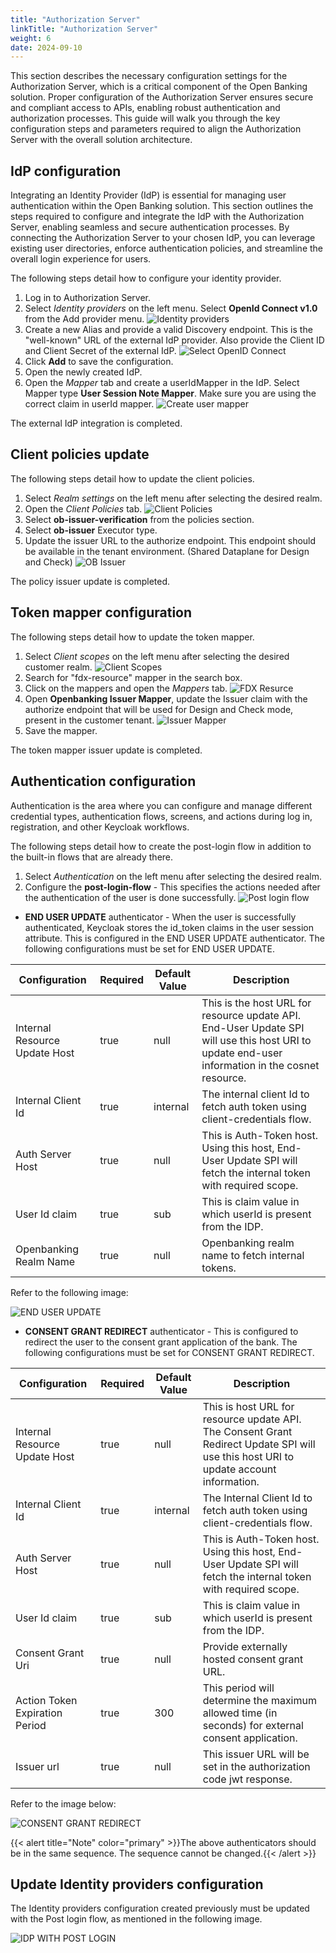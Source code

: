 ```yaml
---
title: "Authorization Server"
linkTitle: "Authorization Server"
weight: 6
date: 2024-09-10
---
```


This section describes the necessary configuration settings for the Authorization Server, which is a critical component of the Open Banking solution. Proper configuration of the Authorization Server ensures secure and compliant access to APIs, enabling robust authentication and authorization processes. This guide will walk you through the key configuration steps and parameters required to align the Authorization Server with the overall solution architecture.

## IdP configuration

Integrating an Identity Provider (IdP) is essential for managing user authentication within the Open Banking solution. This section outlines the steps required to configure and integrate the IdP with the Authorization Server, enabling seamless and secure authentication processes. By connecting the Authorization Server to your chosen IdP, you can leverage existing user directories, enforce authentication policies, and streamline the overall login experience for users.

The following steps detail how to configure your identity provider.

1. Log in to Authorization Server.
2. Select *Identity providers* on the left menu. Select **OpenId Connect v1.0** from the Add provider menu.
   ![Identity providers](/Images/AS-IdPs.png)
3. Create a new Alias and provide a valid Discovery endpoint. This is the "well-known" URL of the external IdP provider. Also provide the Client ID and Client Secret of the external IdP.
   ![Select OpenID Connect](/Images/AS-Configure-IdP.png)
4. Click **Add** to save the configuration.
5. Open the newly created IdP.
6. Open the *Mapper* tab and create a userIdMapper in the IdP. Select Mapper type **User Session Note Mapper**. Make sure you are using the correct claim in userId mapper.
   ![Create user mapper](/Images/AS-IdP-User-Mapper.png)

The external IdP integration is completed.

## Client policies update

The following steps detail how to update the client policies.

1. Select *Realm settings*  on the left menu after selecting the desired realm.
2. Open the *Client Policies* tab.
   ![Client Policies](/Images/client-policies.png)
3. Select **ob-issuer-verification** from the policies section.
4. Select **ob-issuer** Executor type.
5. Update the issuer URL to the authorize endpoint. This endpoint should be available in the tenant environment. (Shared Dataplane for Design and Check)
   ![OB Issuer](/Images/ob-issuer.png)

The policy issuer update is completed.

## Token mapper configuration

The following steps detail how to update the token mapper.

1. Select *Client scopes* on the left menu after selecting the desired customer realm.
![Client Scopes](/Images/client-scopes.png)
2. Search for "fdx-resource" mapper in the search box.
3. Click on the mappers and open the *Mappers* tab.
![FDX Resurce ](/Images/fdx-resource.png)
4. Open **Openbanking Issuer Mapper**, update the Issuer claim with the authorize endpoint that will be used for Design and Check mode, present in the customer tenant.
![Issuer Mapper ](/Images/mapper.png)
5. Save the mapper.

The token mapper issuer update is completed.

## Authentication configuration

Authentication is the area where you can configure and manage different credential types, authentication flows, screens, and actions during log in, registration, and other Keycloak workflows. 

The following steps detail how to create the post-login flow in addition to the built-in flows that are already there.

1. Select *Authentication* on the left menu after selecting the desired realm.
2. Configure the **post-login-flow** - This specifies the actions needed after the authentication of the user is done successfully.
   ![Post login flow](/Images/post-login-flow.png)

* **END USER UPDATE** authenticator - When the user is successfully authenticated, Keycloak stores the id_token claims in the user session attribute. This is configured in the END USER UPDATE authenticator. The following configurations must be set for END USER UPDATE.

| Configuration                 | Required | Default Value | Description                                                                                                                                    |
| ------------------------------|----------|---------------|------------------------------------------------------------------------------------------------------------------------------------------------|
| Internal Resource Update Host | true     | null          | This is the host URL for resource update API. End-User Update SPI will use this host URI to update end-user information in the cosnet resource. |
| Internal Client Id            | true     | internal      | The internal client Id to fetch auth token using client-credentials flow.                                                       |
| Auth Server Host              | true     | null          | This is Auth-Token host. Using this host, End-User Update SPI will fetch the internal token with required scope.                              |
| User Id claim                 | true     | sub           | This is claim value in which userId is present from the IDP.                                                                                   |
| Openbanking Realm Name        | true     | null          | Openbanking realm name to fetch internal tokens.                                                                                                |

Refer to the following image:

![END USER UPDATE](/Images/end-user-update.png)

* **CONSENT GRANT REDIRECT** authenticator - This is configured to redirect the user to the consent grant application of the bank. The following configurations must be set for CONSENT GRANT REDIRECT.

| Configuration                  | Required | Default Value | Description                                                                                                                            |
|--------------------------------|----------|---------------|----------------------------------------------------------------------------------------------------------------------------------------|
| Internal Resource Update Host  | true     | null          | This is host URL for resource update API. The Consent Grant Redirect Update SPI will use this host URI to update account information.   |
| Internal Client Id             | true     | internal      | The Internal Client Id to fetch auth token using client-credentials flow.                                                                 |
| Auth Server Host               | true     | null          | This is Auth-Token host. Using this host, End-User Update SPI will fetch the internal token with required scope.                       |
| User Id claim                  | true     | sub           | This is claim value in which userId is present from the IDP.                                                                           |
| Consent Grant Uri              | true     | null          | Provide externally hosted consent grant URL.                                                                                            |
| Action Token Expiration Period | true     | 300           | This period will determine the maximum allowed time (in seconds) for external consent application.                                      |
| Issuer url                     | true     | null          | This issuer URL will be set in the authorization code jwt response.                                                                     |

Refer to the image below:

![CONSENT GRANT REDIRECT](/Images/consent-grant-redirect.png)

{{< alert title="Note" color="primary" >}}The above authenticators should be in the same sequence. The sequence cannot be changed.{{< /alert >}}

## Update Identity providers configuration

The Identity providers configuration created previously must be updated with the Post login flow, as mentioned in the following image.

![IDP WITH POST LOGIN](/Images/post-login-identity-provider.png)
